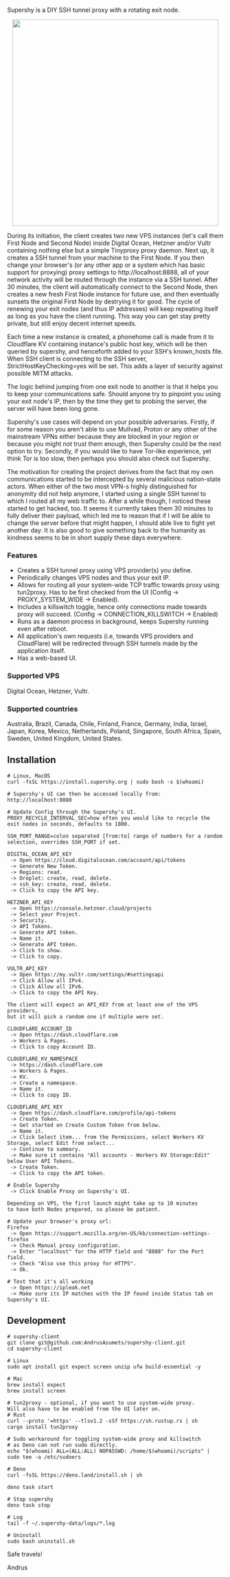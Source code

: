 Supershy is a DIY SSH tunnel proxy with a rotating exit node.

<p align="center">
  <img width="480" src="/src/ui/assets/videos/supershy-recording-3.gif">
</p>

During its initiation, the client creates two new VPS instances (let's call them
First Node and Second Node) inside Digital Ocean, Hetzner and/or Vultr containing
nothing else but a simple Tinyproxy proxy daemon. Next up, it creates a SSH
tunnel from your machine to the First Node. If you then change your browser's
(or any other app or a system which has basic support for proxying) proxy
settings to http://localhost:8888, all of your network activity will be routed
through the instance via a SSH tunnel. After 30 minutes, the client will
automatically connect to the Second Node, then creates a new fresh First Node
instance for future use, and then eventually sunsets the original First Node by
destrying it for good. The cycle of renewing your exit nodes (and thus IP
addresses) will keep repeating itself as long as you have the client running.
This way you can get stay pretty private, but still enjoy decent internet
speeds.

Each time a new instance is created, a phonehome call is made from it to
Cloudflare KV containing instance's public host key, which will be then queried
by supershy, and henceforth added to your SSH's known_hosts file. When SSH
client is connecting to the SSH server, StrictHostKeyChecking=yes will be set. This adds a layer of security against possible MITM attacks.

The logic behind jumping from one exit node to another is that it helps you to
keep your communications safe. Should anyone try to pinpoint you using your exit
node's IP, then by the time they get to probing the server, the server will have
been long gone.

Supershy's use cases will depend on your possible adversaries. Firstly, if for
some reason you aren't able to use Mullvad, Proton or any other of the mainstream
VPNs either because they are blocked in your region or because you might not
trust them enough, then Supershy could be the next option to try. Secondly, if
you would like to have Tor-like experience, yet think Tor is too slow, then
perhaps you should also check out Supershy.

The motivation for creating the project derives from the fact that my own
communications started to be intercepted by several malicious nation-state
actors. When either of the two most VPN-s highly distinguished for anonymity did
not help anymore, I started using a single SSH tunnel to which I routed all my
web traffic to. After a while though, I noticed these started to get hacked,
too. It seems it currently takes them 30 minutes to fully deliver their payload,
which led me to reason that if I will be able to change the server before that
might happen, I should able live to fight yet another day. It is also good to
give something back to the humanity as kindness seems to be in short supply
these days everywhere.

### Features
* Creates a SSH tunnel proxy using VPS provider(s) you define.
* Periodically changes VPS nodes and thus your exit IP.
* Allows for routing all your system-wide TCP traffic towards proxy using tun2proxy.
Has to be first checked from the UI (Config -> PROXY_SYSTEM_WIDE -> Enabled).
* Includes a killswitch toggle, hence only connections made towards proxy will succeed.
(Config -> CONNECTION_KILLSWITCH -> Enabled)
* Runs as a daemon process in background, keeps Supershy running even after reboot.
* All application's own requests (i.e, towards VPS providers and CloudFlare) will be
redirected through SSH tunnels made by the application itself.
* Has a web-based UI.

### Supported VPS
Digital Ocean, Hetzner, Vultr.

### Supported countries
Australia, Brazil, Canada, Chile, Finland, France, Germany, India, Israel, Japan, Korea, Mexico, Netherlands, Poland, Singapore, South Africa, Spain, Sweden, United Kingdom, United States.

## Installation

```
# Linux, MacOS
curl -fsSL https://install.supershy.org | sudo bash -s $(whoami)
```

```
# Supershy's UI can then be accessed locally from: http://localhost:8080
```

```
# Update Config through the Supershy's UI.
PROXY_RECYCLE_INTERVAL_SEC=how often you would like to recycle the exit nodes in seconds, defaults to 1800.

SSH_PORT_RANGE=colon separated [from:to] range of numbers for a random selection, overrides SSH_PORT if set.

DIGITAL_OCEAN_API_KEY
 -> Open https://cloud.digitalocean.com/account/api/tokens
 -> Generate New Token.
 -> Regions: read.
 -> Droplet: create, read, delete.
 -> ssh_key: create, read, delete.
 -> Click to copy the API key.

HETZNER_API_KEY
 -> Open https://console.hetzner.cloud/projects
 -> Select your Project.
 -> Security.
 -> API Tokens.
 -> Generate API token.
 -> Name it.
 -> Generate API token.
 -> Click to show.
 -> Click to copy.

VULTR_API_KEY
 -> Open https://my.vultr.com/settings/#settingsapi
 -> Click Allow all IPv4.
 -> Click Allow all IPv6.
 -> Click to copy the API Key.

The client will expect an API_KEY from at least one of the VPS providers,
but it will pick a random one if multiple were set.

CLOUDFLARE_ACCOUNT_ID
 -> Open https://dash.cloudflare.com
 -> Workers & Pages.
 -> Click to copy Account ID.

CLOUDFLARE_KV_NAMESPACE
 -> https://dash.cloudflare.com
 -> Workers & Pages.
 -> KV.
 -> Create a namespace.
 -> Name it.
 -> Click to copy ID.

CLOUDFLARE_API_KEY
 -> Open https://dash.cloudflare.com/profile/api-tokens
 -> Create Token.
 -> Get started on Create Custom Token from below.
 -> Name it.
 -> Click Select item... from the Permissions, select Workers KV Storage, select Edit from select...
 -> Continue to summary.
 -> Make sure it contains "All accounts - Workers KV Storage:Edit" below User API Tokens.
 -> Create Token.
 -> Click to copy the API token.
```

```
# Enable Supershy
 -> Click Enable Proxy on Supershy's UI.

Depending on VPS, the first launch might take up to 10 minutes
to have both Nodes prepared, so please be patient.
```

```
# Update your browser's proxy url:
Firefox
 -> Open https://support.mozilla.org/en-US/kb/connection-settings-firefox
 -> Check Manual proxy configuration. 
 -> Enter "localhost" for the HTTP field and "8888" for the Port field.
 -> Check "Also use this proxy for HTTPS".
 -> Ok.
```

```
# Test that it's all working
 -> Open https://ipleak.net
 -> Make sure its IP matches with the IP found inside Status tab on Supershy's UI.
```

## Development

```
# supershy-client
git clone git@github.com:AndrusAsumets/supershy-client.git
cd supershy-client
```

```
# Linux
sudo apt install git expect screen unzip ufw build-essential -y

# Mac
brew install expect
brew install screen
```

```
# tun2proxy - optional, if you want to use system-wide proxy.
Will also have to be enabled from the UI later on.
# Rust
curl --proto '=https' --tlsv1.2 -sSf https://sh.rustup.rs | sh
cargo install tun2proxy
```

```
# Sudo workaround for toggling system-wide proxy and killswitch
# as Deno can not run sudo directly.
echo "$(whoami) ALL=(ALL:ALL) NOPASSWD: /home/$(whoami)/scripts" | sudo tee -a /etc/sudoers
```

```
# Deno
curl -fsSL https://deno.land/install.sh | sh
```

```
deno task start
```

```
# Stop supershy
deno task stop
```

```
# Log
tail -f ~/.supershy-data/logs/*.log
```

```
# Uninstall
sudo bash uninstall.sh
```

Safe travels!

Andrus
